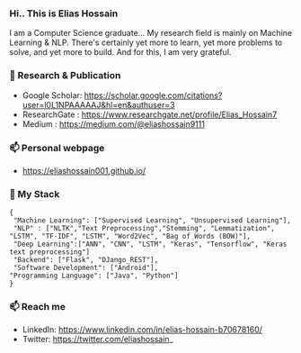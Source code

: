 ### Hi.. This is Elias Hossain 
I am a Computer Science graduate... My research field is mainly on Machine Learning & NLP. There's certainly yet more to learn, yet more problems to solve, and yet more to build. And for this, I am very grateful. 
  <br>
  
### 👯 Research & Publication
* Google Scholar: https://scholar.google.com/citations?user=l0L1NPAAAAAJ&hl=en&authuser=3
* ResearchGate  : https://www.researchgate.net/profile/Elias_Hossain7
* Medium        : https://medium.com/@eliashossain9111

### 📫 Personal webpage
* https://eliashossain001.github.io/


### 🔭 My Stack
    {
     "Machine Learning": ["Supervised Learning", "Unsupervised Learning"], 
     "NLP" : ["NLTK","Text Preprocessing","Stemming", "Lemmatization", "LSTM", "TF-IDF", "LSTM", "Word2Vec", "Bag of Words (BOW)"], 
     "Deep Learning":["ANN", "CNN", "LSTM", "Keras", "Tensorflow", "Keras text preprocessing"]
     "Backend": ["Flask", "DJango_REST"], 
     "Software Development": ["Android"], 
    "Programming Language": ["Java", "Python"]
    }

### 📫 Reach me 
* LinkedIn: https://www.linkedin.com/in/elias-hossain-b70678160/ 
* Twitter: https://twitter.com/eliashossain_


